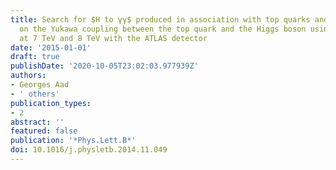 ```yaml
---
title: Search for $H to γγ$ produced in association with top quarks and constraints
  on the Yukawa coupling between the top quark and the Higgs boson using data taken
  at 7 TeV and 8 TeV with the ATLAS detector
date: '2015-01-01'
draft: true
publishDate: '2020-10-05T23:02:03.977939Z'
authors:
- Georges Aad
- ' others'
publication_types:
- 2
abstract: ''
featured: false
publication: '*Phys.Lett.B*'
doi: 10.1016/j.physletb.2014.11.049
---
```


